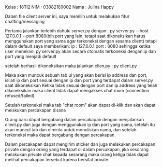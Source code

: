 Kelas : 18TI2
NIM : 03082180002
Nama : Julina Happy

Dalam flie client server ini, saya memilih untuk melakukan fitur chatting/messaging

Pertama jalankan terlebih dahulu server.py dengan :
py server.py --host 127.0.0.1 --port 8080(blh port yang lain, tetapi saat dikoneksikan harus menggunakan port yang sama agar terkoneksi dengan sesama client)
tetapi dalam default saya memberikan:
ip : 127.0.0.1
port : 8080
sehingga ketika user menekan:
py server.py akan secara otomatis terkoneksi dengan ip dan port yang menjadi default

setelah berhasil dikoneksikan maka jalankan clien.py :
py client.py

Maka akan muncuk sebuah tab ui yang akan berisi ip address dan port, isilah ip dan port sesuai dengan ip dan port yang terdapat dalam server.py saat dikoneksikan
Ketika tidak sesuai dengan port dan ip address yang telah dikoneksikan maka client tidak dapat mengakses chat room (connection refused/failed)

Setelah terkoneksi maka tab "chat room" akan dapat di-klik dan akan dapat melakukan percakapan disana

Orang baru dapat bergabung dalam percakapan dengan menjalankan client.py dan juga dengan menggunakan ip dan port yang sama, setelah itu akan muncul tab dan diminta untuk menuliskan
nama, dan setelah terkoneksi maka dapat bergabung dengan percakapan.

Dalam percakapan dapat mengirim sticker dan juga melakukan percakapan private dengan orang yang terdapat di dalam percakapan, jika sesorang melakukan private chat kepada sesorang
maka orang ketiga tidak dapat melihat percakapan tersebut karena bersifat private.
